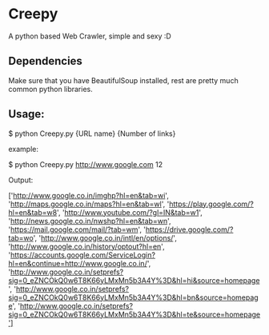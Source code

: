 Creepy
======

A python based Web Crawler, simple and sexy :D

Dependencies
------------

Make sure that you have BeautifulSoup installed, rest are pretty much common python libraries.


Usage:
-----

$ python Creepy.py {URL name} {Number of links}

example:

$ python Creepy.py http://www.google.com 12

Output:

['http://www.google.co.in/imghp?hl=en&tab=wi', 'http://maps.google.co.in/maps?hl=en&tab=wl', 'https://play.google.com/?hl=en&tab=w8', 'http://www.youtube.com/?gl=IN&tab=w1', 'http://news.google.co.in/nwshp?hl=en&tab=wn', 'https://mail.google.com/mail/?tab=wm', 'https://drive.google.com/?tab=wo', 'http://www.google.co.in/intl/en/options/', 'http://www.google.co.in/history/optout?hl=en', 'https://accounts.google.com/ServiceLogin?hl=en&continue=http://www.google.co.in/', 'http://www.google.co.in/setprefs?sig=0_eZNCOkQ0w6T8K66yLMxMn5b3A4Y%3D&hl=hi&source=homepage', 'http://www.google.co.in/setprefs?sig=0_eZNCOkQ0w6T8K66yLMxMn5b3A4Y%3D&hl=bn&source=homepage', 'http://www.google.co.in/setprefs?sig=0_eZNCOkQ0w6T8K66yLMxMn5b3A4Y%3D&hl=te&source=homepage']
